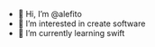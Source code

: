 - 👋 Hi, I’m @alefito
- 👀 I’m interested in create software
- 🌱 I’m currently learning swift

<!---
alefito/alefito is a ✨ special ✨ repository because its `README.md` (this file) appears on your GitHub profile.
You can click the Preview link to take a look at your changes.
--->
